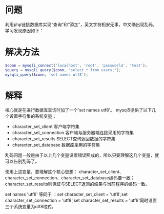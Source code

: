 # 问题
利用php链接数据库实现“查询”和“添加”，英文字符相安无事，中文确出现乱码，学习发现原因如下：
# 解决方法
```php
$conn = mysqli_connect('localhost', 'root', 'passworld', 'test');
$query = mysqli_query($conn, 'select * from users;');
mysqli_query($conn, 'set names utf8');
```
# 解释
核心就是在进行数据库查询时加了一个'set names utf8'。
mysql5提供了以下几个设置字符集的系统变量：

* character_set_client 客户端字符集
* character_set_connection 客户端与服务器端连接采用的字符集
* character_set_results SELECT查询返回数据的字符集
* character_set_database 数据库采用的字符集

乱码问题一般是由于以上几个变量设置错误照成的，所以只要理解这几个变量，就可以告别乱码了。

使用上述变量，要理解这个核心思想： character_set_client、character_set_connection、character_set_database编码要一致；character_set_results则保证与SELECT返回的结果与当前程序的编码一致。

set names 'utf8' 等同于 ：set  character_set_client = 'utf8',set  character_set_connection = 'utf8',set  character_set_results = 'utf8'同时设置三个系统变量为utf8格式。